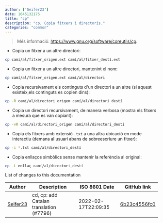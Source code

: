 ```yaml
---
author: ['Seifer23']
date: 1645132175
title: "cp"
description: "cp, Copia fitxers i directoris."
categories: "common"
---
```

> Més informació: <https://www.gnu.org/software/coreutils/cp>.

- Copia un fitxer a un altre directori:

```bash
cp camí/al/fitxer_origen.ext camí/al/fitxer_destí.ext
```

- Copia un fitxer a un altre directori, mantenint el nom:

```bash
cp camí/al/fitxer_origen.ext camí/al/directori
```

- Copia recursivament els continguts d'un directori a un altre (si aquest existeix,els continguts es copien dins):

```bash
cp -R camí/al/directori_origen camí/al/directori_destí
```

- Copia un directori recursivament, de manera verbosa (mostra els fitxers a mesura que es van copiant):

```bash
cp -vR camí/al/directori_origen camí/al/directori_destí
```

- Copia els fitxers amb extensió `.txt` a una altra ubicació en mode interactiu (demana al usuari abans de sobreescriure un fitxer):

```bash
cp -i *.txt camí/al/directori_destí
```

- Copia enllaços simbòlics sense mantenir la referència al original:

```bash
cp -L enllaç camí/al/directori_destí
```
List of changes to this documentation


Author | Description | ISO 8601 Date | GitHub link
------|-----|-----|-----
[Seifer23](mailto:48915360+Seifer23@users.noreply.github.com) | cd, cp: add Catalan translation (#7796) | 2022-02-17T22:09:35 | [6b23c4556fc0](https://github.com/tldr-pages/tldr/commit/6b23c4556fc076b3f6ef64a0fe44703fd0b14aa7)


